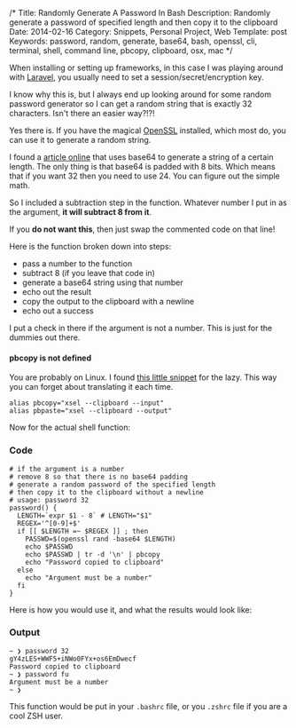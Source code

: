 /*
Title: Randomly Generate A Password In Bash
Description: Randomly generate a password of specified length and then copy it to the clipboard
Date: 2014-02-16
Category: Snippets, Personal Project, Web
Template: post
Keywords: password, random, generate, base64, bash, openssl, cli, terminal, shell, command line, pbcopy, clipboard, osx, mac
*/

When installing or setting up frameworks, in this case I was playing around with [Laravel](http://laravel.com/), you usually need to set a session/secret/encryption key.

I know why this is, but I always end up looking around for some random password generator so I can get a random string that is exactly 32 characters. Isn't there an easier way?!?!

Yes there is. If you have the magical [OpenSSL](https://www.openssl.org/ "OpenSSL Website") installed, which most do, you can use it to generate a random string.

I found a [article online](http://osxdaily.com/2011/05/10/generate-random-passwords-command-line/ "Generate Random Passwords from the Command Line") that uses base64 to generate a string of a certain length. The only thing is that base64 is padded with 8 bits. Which means that if you want 32 then you need to use 24. You can figure out the simple math.

So I included a subtraction step in the function. Whatever number I put in as the argument, **it will subtract 8 from it**.

If you **do not want this**, then just swap the commented code on that line!

Here is the function broken down into steps:

* pass a number to the function
* subtract 8 (if you leave that code in)
* generate a base64 string using that number
* echo out the result
* copy the output to the clipboard with a newline
* echo out a success

I put a check in there if the argument is not a number. This is just for the dummies out there.

#### pbcopy is not defined

You are probably on Linux. I found [this little snippet](http://whereswalden.com/2009/10/23/pbcopy-and-pbpaste-for-linux/ "pbcopy and pbpaste for Linux") for the lazy. This way you can forget about translating it each time.

```shell
alias pbcopy="xsel --clipboard --input"
alias pbpaste="xsel --clipboard --output"
```

Now for the actual shell function:

### Code

```shell
# if the argument is a number
# remove 8 so that there is no base64 padding
# generate a random password of the specified length
# then copy it to the clipboard without a newline
# usage: password 32
password() {
  LENGTH=`expr $1 - 8` # LENGTH="$1"
  REGEX='^[0-9]+$'
  if [[ $LENGTH =~ $REGEX ]] ; then
    PASSWD=$(openssl rand -base64 $LENGTH)
    echo $PASSWD
    echo $PASSWD | tr -d '\n' | pbcopy
    echo "Password copied to clipboard"
  else
    echo "Argument must be a number"
  fi
}
```

Here is how you would use it, and what the results would look like:

### Output

```shell
~ ❯ password 32
gY4zLES+WWF5+iNWo0FYx+os6EmDwecf
Password copied to clipboard
~ ❯ password fu
Argument must be a number
~ ❯
```

This function would be put in your `.bashrc` file, or you `.zshrc` file if you are a cool ZSH user.
